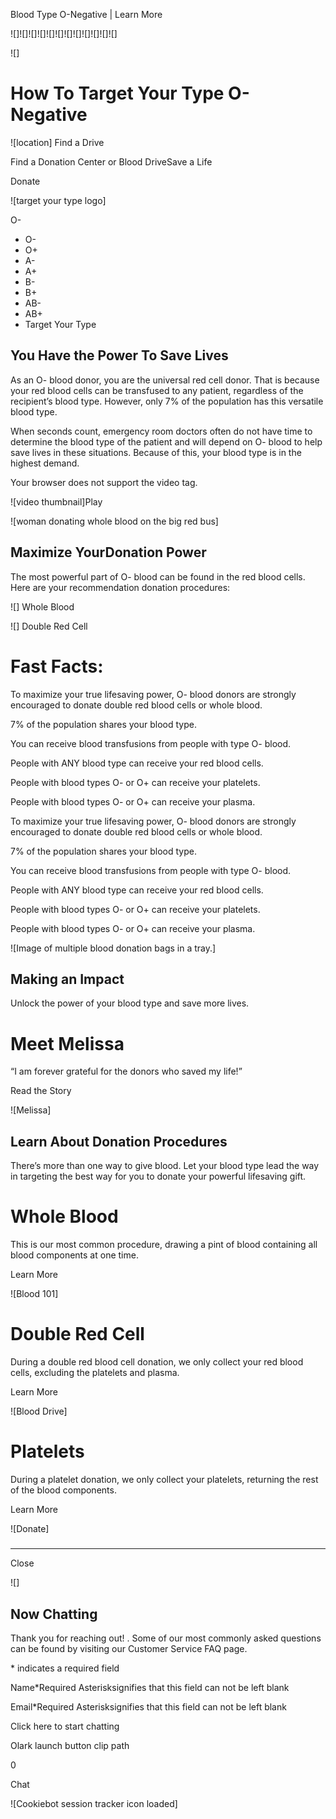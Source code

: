 Blood Type O-Negative | Learn More 

![]![]![]![]![]![]![]![]![]![]![]![]

![]

# How To Target Your Type O-Negative

 ![location]  Find a Drive

Find a Donation Center or Blood DriveSave a Life

Donate

![target your type logo]

O-

*   O-
*   O+
*   A-
*   A+
*   B-
*   B+
*   AB-
*   AB+
*   Target Your Type

## You Have the Power To Save Lives

As an O- blood donor, you are the universal red cell donor. That is because your red blood cells can be transfused to any patient, regardless of the recipient’s blood type. However, only 7% of the population has this versatile blood type.  
  
When seconds count, emergency room doctors often do not have time to determine the blood type of the patient and will depend on O- blood to help save lives in these situations. Because of this, your blood type is in the highest demand.  

  Your browser does not support the video tag.

![video thumbnail]Play

![woman donating whole blood on the big red bus]

## Maximize YourDonation Power

The most powerful part of O- blood can be found in the red blood cells. Here are your recommendation donation procedures:

 ![] Whole Blood 

 ![] Double Red Cell 

# Fast Facts:

 

To maximize your true lifesaving power, O- blood donors are strongly encouraged to donate double red blood cells or whole blood.

 

7% of the population shares your blood type.

 

You can receive blood transfusions from people with type O- blood.

 

People with ANY blood type can receive your red blood cells.

 

People with blood types O- or O+ can receive your platelets.

 

People with blood types O- or O+ can receive your plasma.

 

To maximize your true lifesaving power, O- blood donors are strongly encouraged to donate double red blood cells or whole blood.

7% of the population shares your blood type.

You can receive blood transfusions from people with type O- blood.

People with ANY blood type can receive your red blood cells.

People with blood types O- or O+ can receive your platelets.

People with blood types O- or O+ can receive your plasma.

![Image of multiple blood donation bags in a tray.]

## Making an Impact

Unlock the power of your blood type and save more lives.

# Meet Melissa

“I am forever grateful for the donors who saved my life!”

Read the Story

![Melissa]

## Learn About Donation Procedures

There’s more than one way to give blood. Let your blood type lead the way in targeting the best way for you to donate your powerful lifesaving gift.

# Whole Blood

This is our most common procedure, drawing a pint of blood containing all blood components at one time.

Learn More

![Blood 101]

# Double Red Cell

During a double red blood cell donation, we only collect your red blood cells, excluding the platelets and plasma.

Learn More

![Blood Drive]

# Platelets

During a platelet donation, we only collect your platelets, returning the rest of the blood components.

Learn More

![Donate]

##### 

* * *

 Close 

![]

## Now Chatting

Thank you for reaching out! . Some of our most commonly asked questions can be found by visiting our Customer Service FAQ page.

\* indicates a required field

Name\*Required Asterisksignifies that this field can not be left blank

Email\*Required Asterisksignifies that this field can not be left blank

Click here to start chatting

Olark launch button clip path

0

Chat

![Cookiebot session tracker icon loaded]